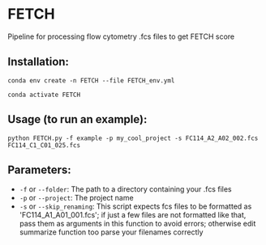 # FETCH
Pipeline for processing flow cytometry .fcs files to get FETCH score

## Installation: 
`conda env create -n FETCH --file FETCH_env.yml`

`conda activate FETCH`

## Usage (to run an example):
`python FETCH.py -f example -p my_cool_project -s FC114_A2_A02_002.fcs FC114_C1_C01_025.fcs`

## Parameters:

- `-f` or `--folder`: The path to a directory containing your .fcs files
- `-p` or `--project`: The project name
- `-s` or `--skip_renaming`: This script expects fcs files to be formatted as 'FC114_A1_A01_001.fcs'; if just a few files are not formatted like that, pass them as arguments in this function to avoid errors; otherwise edit summarize function too parse your filenames correctly
